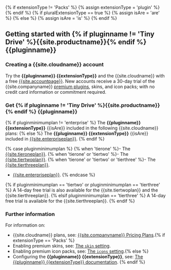 {% if extensionType != 'Packs' %}
{% assign extensionType = 'plugin' %}
{% endif %}
{% if pluralExtensionType == true %}
{% assign isAre = 'are' %}
{% else %}
{% assign isAre = 'is' %}
{% endif %}
## Getting started with {% if pluginname != 'Tiny Drive' %}{{site.productname}}{% endif %} {{pluginname}}

### Creating a {{site.cloudname}} account

Try the **{{pluginname}} {{extensionType}}** and the {{site.cloudname}} with a free [{{site.accountpage}}]({{site.accountsignup}}). New accounts receive a 30-day trial of the {{site.companyname}} [premium plugins]({{site.plugindirectory}}), skins, and icon packs; with no credit card information or commitment required.

### Get {% if pluginname != 'Tiny Drive' %}{{site.productname}}{% endif %} {{pluginname}}

{% if pluginminimumplan != 'enterprise' %}
The **{{pluginname}} {{extensionType}}** {{isAre}} included in the following {{site.cloudname}} plans:
{% else %}
The **{{pluginname}} {{extensionType}}** {{isAre}} included in [{{site.enterpriseplan}}]({{site.pricingpage}}).
{% endif %}

{% case pluginminimumplan %}
{% when 'tierone' %}- The [{{site.tieroneplan}}]({{site.pricingpage}}).
{% when 'tierone' or 'tiertwo' %}- The [{{site.tiertwoplan}}]({{site.pricingpage}}).
{% when 'tierone' or 'tiertwo' or 'tierthree' %}- The [{{site.tierthreeplan}}]({{site.pricingpage}}).
- [{{site.enterpriseplan}}]({{site.pricingpage}}).
{% endcase %}

{% if pluginminimumplan == 'tiertwo' or pluginminimumplan == 'tierthree' %}
A 14-day free trial is also available for the {{site.tiertwoplan}} and the {{site.tierthreeplan}}.
{% elsif pluginminimumplan == 'tierthree' %}
A 14-day free trial is available for the {{site.tierthreeplan}}.
{% endif %}

### Further information

For information on:

- {{site.cloudname}} plans, see: [{{site.companyname}} Pricing Plans]({{site.pricingpage}}).{% if extensionType == 'Packs' %}
- Enabling premium skins, see: [The `skin` setting]({{site.baseurl}}/configure/editor-appearance/#skin).
- Enabling premium icon packs, see: [The `icons` setting]({{site.baseurl}}/configure/editor-appearance/#icons).{% else %}
- Configuring the **{{pluginname}} {{extensionType}}**, see: [The {{pluginname}} {{extensionType}} documentation]({{site.baseurl}}/plugins/premium/{{plugindocspage}}/).
{% endif %}